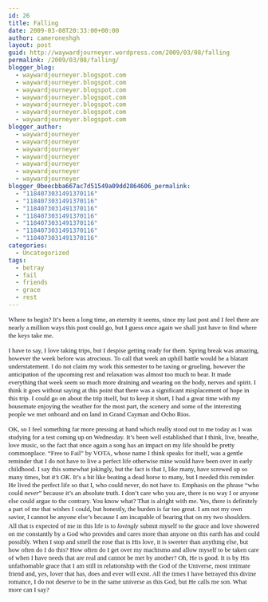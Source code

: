 ```yaml
---
id: 26
title: Falling
date: 2009-03-08T20:33:00+00:00
author: cameroneshgh
layout: post
guid: http://waywardjourneyer.wordpress.com/2009/03/08/falling
permalink: /2009/03/08/falling/
blogger_blog:
  - waywardjourneyer.blogspot.com
  - waywardjourneyer.blogspot.com
  - waywardjourneyer.blogspot.com
  - waywardjourneyer.blogspot.com
  - waywardjourneyer.blogspot.com
  - waywardjourneyer.blogspot.com
  - waywardjourneyer.blogspot.com
blogger_author:
  - waywardjourneyer
  - waywardjourneyer
  - waywardjourneyer
  - waywardjourneyer
  - waywardjourneyer
  - waywardjourneyer
  - waywardjourneyer
blogger_0beecbba667ac7d51549a09dd2864606_permalink:
  - "1184073031491370116"
  - "1184073031491370116"
  - "1184073031491370116"
  - "1184073031491370116"
  - "1184073031491370116"
  - "1184073031491370116"
  - "1184073031491370116"
categories:
  - Uncategorized
tags:
  - betray
  - fail
  - friends
  - grace
  - rest
---
```

<span style="font-family:trebuchet ms;font-size:small;">Where to begin? It&#8217;s been a long time, an eternity it seems, since my last post and I feel there are nearly a million ways this post could go, but I guess once again we shall just have to find where the keys take me.</span>
  
<span style="font-family:trebuchet ms;font-size:small;">I have to say, I love taking trips, but I despise getting ready for them. Spring break was amazing, however the week before was atrocious. To call that week an uphill battle would be a blatant understatement. I do not claim my work this semester to be taxing or grueling, however the anticipation of the upcoming rest and relaxation was almost too much to bear. It made everything that week seem so much more draining and wearing on the body, nerves and spirit. I think it goes without saying at this point that there was a significant misplacement of hope in this trip. I could go on about the trip itself, but to keep it short, I had a great time with my housemate enjoying the weather for the most part, the scenery and some of the interesting people we met onboard and on land in Grand Cayman and Ocho Rios.</span>
  
<span style="font-family:trebuchet ms;font-size:small;">OK, so I feel something far more pressing at hand which really stood out to me today as I was studying for a test coming up on Wednesday. It&#8217;s been well established that I think, live, breathe, love music, so the fact that once again a song has an impact on my life should be pretty commonplace. &#8220;Free to Fail&#8221; by VOTA, whose name I think speaks for itself, was a gentle reminder that I do not have to live a perfect life otherwise mine would have been over in early childhood. I say this somewhat jokingly, but the fact is that I, like many, have screwed up so many times, but </span><span style="font-family:trebuchet ms;font-size:small;font-style:italic;">it&#8217;s OK</span><span style="font-family:trebuchet ms;font-size:small;">. It&#8217;s a bit like beating a dead horse to many, but I needed this reminder. He lived the perfect life so that I, who could never, do not have to. Emphasis on the phrase &#8220;who could </span><span style="font-family:trebuchet ms;font-size:small;font-style:italic;">never</span><span style="font-family:trebuchet ms;font-size:small;">&#8221; because it&#8217;s an absolute truth. I don&#8217;t care who you are, there is no way I or anyone else could argue to the contrary. You know what? That is alright with me. Yes, there is definitely a part of me that wishes I could, but honestly, the burden is far too great. I am not my own savior, I cannot be anyone else&#8217;s because I am incapable of bearing that on my two shoulders. All that is expected of me in this life is to </span><span style="font-family:trebuchet ms;font-size:small;font-style:italic;">lovingly</span> <span style="font-family:trebuchet ms;font-size:small;">submit myself to the grace and love showered on me constantly by a God who provides and cares more than anyone on this earth has and could possibly. When I stop and smell the rose that is His love, it is sweeter than anything else, but how often do I do this? How often do I get over my machismo and allow myself to be taken care of when I have needs that are real and cannot be met by another? Oh, He is good. It is by His unfathomable grace that I am still in relationship with the God of the Universe, most intimate friend and, yes, lover that has, does and ever will exist. All the times I have betrayed this divine romance, I do not deserve to be in the same universe as this God, but He calls me son. What more can I say?</span>